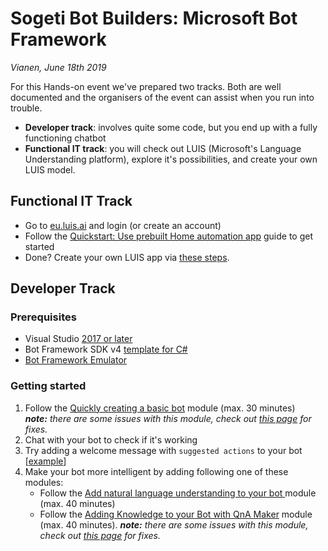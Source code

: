 # Sogeti Bot Builders: Microsoft Bot Framework
*Vianen, June 18th 2019*

For this Hands-on event we've prepared two tracks. Both are well documented and the organisers of the event can assist when you run into trouble.
- **Developer track**: involves quite some code, but you end up with a fully functioning chatbot
- **Functional IT track**: you will check out LUIS (Microsoft's Language Understanding platform), explore it's possibilities, and create your own LUIS model.

## Functional IT Track
- Go to [eu.luis.ai](https://eu.luis.ai/applications) and login (or create an account)
- Follow the [Quickstart: Use prebuilt Home automation app](https://docs.microsoft.com/en-us/azure/cognitive-services/luis/luis-get-started-create-app) guide to get started
- Done? Create your own LUIS app via [these steps](https://docs.microsoft.com/en-us/azure/cognitive-services/luis/luis-get-started-create-app).

## Developer Track

### Prerequisites
- Visual Studio [2017 or later](https://www.visualstudio.com/downloads)
- Bot Framework SDK v4 [template for C#](https://aka.ms/bot-vsix)
- [Bot Framework Emulator](https://aka.ms/bot-framework-emulator-readme)

### Getting started
1. Follow the [Quickly creating a basic bot](https://aischool.microsoft.com/en-us/conversational/learning-paths/building-an-intelligent-bot/quickly-creating-a-basic-bot) module (max. 30 minutes)  
***note:** there are some issues with this module, check out [this page](QuicklyCreatingBasicBot-Fixes.md) for fixes.*
2. Chat with your bot to check if it's working
3. Try adding a welcome message with `suggested actions` to your bot [[example](https://github.com/microsoft/BotBuilder-Samples/blob/master/samples/csharp_dotnetcore/08.suggested-actions/Bots/SuggestedActionsBot.cs)]
4. Make your bot more intelligent by adding following one of these modules:
    * Follow the [Add natural language understanding to your bot
](https://docs.microsoft.com/en-us/azure/bot-service/bot-builder-howto-v4-luis?view=azure-bot-service-4.0&tabs=csharp
 ) module (max. 40 minutes)
    * Follow the [Adding Knowledge to your Bot with QnA Maker](https://aischool.microsoft.com/en-us/conversational/learning-paths/building-an-intelligent-bot/adding-knowledge-to-your-bot-with-qna-maker) module (max. 40 minutes). ***note:** there are some issues with this module, check out [this page](AddingKnowledgeWithQnAMaker-fixes.md) for fixes.*

